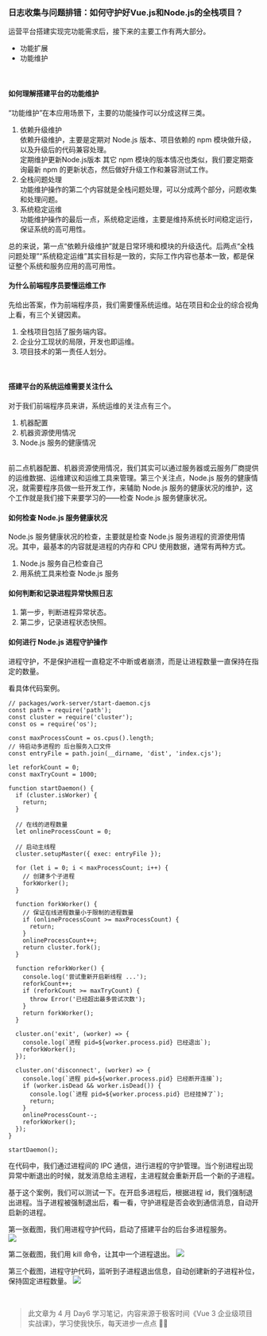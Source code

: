 ### 日志收集与问题排错：如何守护好Vue.js和Node.js的全栈项目？

运营平台搭建实现完功能需求后，接下来的主要工作有两大部分。<br/>
- 功能扩展
- 功能维护
<br/>

#### 如何理解搭建平台的功能维护

“功能维护”在本应用场景下，主要的功能操作可以分成这样三类。
1. 依赖升级维护<br/>
  依赖升级维护，主要是定期对 Node.js 版本、项目依赖的 npm 模块做升级，以及升级后的代码兼容处理。<br/>
  定期维护更新Node.js版本
  其它 npm 模块的版本情况也类似，我们要定期查询最新 npm 的更新状态，然后做好升级工作和兼容测试工作。
2. 全栈问题处理<br/>
  功能维护操作的第二个内容就是全栈问题处理，可以分成两个部分，问题收集和处理问题。
3. 系统稳定运维<br/>
  功能维护操作的最后一点，系统稳定运维，主要是维持系统长时间稳定运行，保证系统的高可用性。<br/>
  
  
总的来说，第一点“依赖升级维护”就是日常环境和模块的升级迭代。后两点“全栈问题处理”“系统稳定运维”其实目标是一致的，实际工作内容也基本一致，都是保证整个系统和服务应用的高可用性。
  
#### 为什么前端程序员要懂运维工作

先给出答案，作为前端程序员，我们需要懂系统运维。站在项目和企业的综合视角上看，有三个关键因素。<br/>

1. 全栈项目包括了服务端内容。
2. 企业分工现状的局限，开发也即运维。
3. 项目技术的第一责任人划分。

<br/>

#### 搭建平台的系统运维需要关注什么

对于我们前端程序员来讲，系统运维的关注点有三个。<br/>

1. 机器配置
2. 机器资源使用情况
3. Node.js 服务的健康情况

<br/>
前二点机器配置、机器资源使用情况，我们其实可以通过服务器或云服务厂商提供的运维数据、运维建议和运维工具来管理。第三个关注点，Node.js 服务的健康情况，就需要程序员做一些开发工作，来辅助 Node.js 服务的健康状况的维护，这个工作就是我们接下来要学习的——检查 Node.js 服务健康状况。<br/>

#### 如何检查 Node.js 服务健康状况

Node.js 服务健康状况的检查，主要就是检查 Node.js 服务进程的资源使用情况。其中，最基本的内容就是进程的内存和 CPU 使用数据，通常有两种方式。
<br/>

1. Node.js 服务自己检查自己
2. 用系统工具来检查 Node.js 服务

#### 如何判断和记录进程异常快照日志

1. 第一步，判断进程异常状态。
2. 第二步，记录进程状态快照。

#### 如何进行 Node.js 进程守护操作

进程守护，不是保护进程一直稳定不中断或者崩溃，而是让进程数量一直保持在指定的数量。
<br/>

看具体代码案例。
```
// packages/work-server/start-daemon.cjs
const path = require('path');
const cluster = require('cluster');
const os = require('os');

const maxProcessCount = os.cpus().length;
// 待启动多进程的 后台服务入口文件
const entryFile = path.join(__dirname, 'dist', 'index.cjs');

let reforkCount = 0;
const maxTryCount = 1000;

function startDaemon() {
  if (cluster.isWorker) {
    return;
  }

  // 在线的进程数量
  let onlineProcessCount = 0;

  // 启动主线程
  cluster.setupMaster({ exec: entryFile });

  for (let i = 0; i < maxProcessCount; i++) {
    // 创建多个子进程
    forkWorker();
  }

  function forkWorker() {
    // 保证在线进程数量小于限制的进程数量
    if (onlineProcessCount >= maxProcessCount) {
      return;
    }
    onlineProcessCount++;
    return cluster.fork();
  }

  function reforkWorker() {
    console.log('尝试重新开启新线程 ...');
    reforkCount++;
    if (reforkCount >= maxTryCount) {
      throw Error('已经超出最多尝试次数');
    }
    return forkWorker();
  }

  cluster.on('exit', (worker) => {
    console.log(`进程 pid=${worker.process.pid} 已经退出`);
    reforkWorker();
  });

  cluster.on('disconnect', (worker) => {
    console.log(`进程 pid=${worker.process.pid} 已经断开连接`);
    if (worker.isDead && worker.isDead()) {
      console.log(`进程 pid=${worker.process.pid} 已经挂掉了`);
      return;
    }
    onlineProcessCount--;
    reforkWorker();
  });
}

startDaemon();
```

在代码中，我们通过进程间的 IPC 通信，进行进程的守护管理。当个别进程出现异常中断退出的时候，就发消息给主进程，主进程就会重新开启一个新的子进程。<br/>

基于这个案例，我们可以测试一下。在开启多进程后，根据进程 id，我们强制退出进程。当子进程被强制退出后，看一看，守护进程是否会收到通信消息，自动开启新的进程。<br/>

第一张截图，我们用进程守护代码，启动了搭建平台的后台多进程服务。<br/>
![](https://static001.geekbang.org/resource/image/93/86/939a114d57938da85caf9d87733b4d86.png?wh=1808x638)

第二张截图，我们用 kill 命令，让其中一个进程退出。
![](https://static001.geekbang.org/resource/image/d1/a5/d1ed4ea6fc5993df09c94e3a9b04b6a5.png?wh=1346x388)

第三个截图，进程守护代码，监听到子进程退出信息，自动创建新的子进程补位，保持固定进程数量。
![](https://static001.geekbang.org/resource/image/b5/1d/b5536b81052d9db26d505620ac41ef1d.png?wh=1808x688)

<br/>

> 此文章为 4 月 Day6 学习笔记，内容来源于极客时间《Vue 3 企业级项目实战课》，学习使我快乐，每天进步一点点 💪💪
